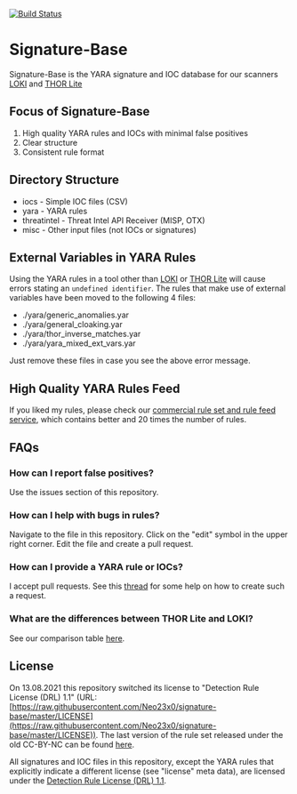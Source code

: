 [![Build Status](https://travis-ci.org/Neo23x0/signature-base.svg?branch=master)](https://travis-ci.org/Neo23x0/signature-base)

# Signature-Base

Signature-Base is the YARA signature and IOC database for our scanners [LOKI](https://github.com/Neo23x0/Loki) and [THOR Lite](https://www.nextron-systems.com/thor-lite/)

## Focus of Signature-Base

1. High quality YARA rules and IOCs with minimal false positives
2. Clear structure
3. Consistent rule format

## Directory Structure

- iocs - Simple IOC files (CSV)
- yara - YARA rules
- threatintel - Threat Intel API Receiver (MISP, OTX)
- misc - Other input files (not IOCs or signatures)

## External Variables in YARA Rules

Using the YARA rules in a tool other than [LOKI](https://github.com/Neo23x0/Loki) or [THOR Lite](https://www.nextron-systems.com/thor-lite/) will cause errors stating an `undefined identifier`. The rules that make use of external variables have been moved to the following 4 files:

- ./yara/generic_anomalies.yar
- ./yara/general_cloaking.yar
- ./yara/thor_inverse_matches.yar
- ./yara/yara_mixed_ext_vars.yar

Just remove these files in case you see the above error message.

## High Quality YARA Rules Feed

If you liked my rules, please check our [commercial rule set and rule feed service](https://www.nextron-systems.com/2018/12/21/yara-rule-sets-and-rule-feed/), which contains better and 20 times the number of rules.

## FAQs

### How can I report false positives?

Use the issues section of this repository.

### How can I help with bugs in rules?

Navigate to the file in this repository. Click on the "edit" symbol in the upper right corner. Edit the file and create a pull request.

### How can I provide a YARA rule or IOCs?

I accept pull requests. See this [thread](https://twitter.com/cyb3rops/status/1320657673742897153) for some help on how to create such a request. 

### What are the differences between THOR Lite and LOKI?

See our comparison table [here](https://www.nextron-systems.com/compare-our-scanners/).

## License

On 13.08.2021 this repository switched its license to "Detection Rule License (DRL) 1.1" (URL: [https://raw.githubusercontent.com/Neo23x0/signature-base/master/LICENSE](https://raw.githubusercontent.com/Neo23x0/signature-base/master/LICENSE)). The last version of the rule set released under the old CC-BY-NC can be found [here](https://github.com/Neo23x0/signature-base/releases/tag/v2.0).

All signatures and IOC files in this repository, except the YARA rules that explicitly indicate a different license (see "license" meta data), are licensed under the [Detection Rule License (DRL) 1.1](https://raw.githubusercontent.com/Neo23x0/signature-base/master/LICENSE).
